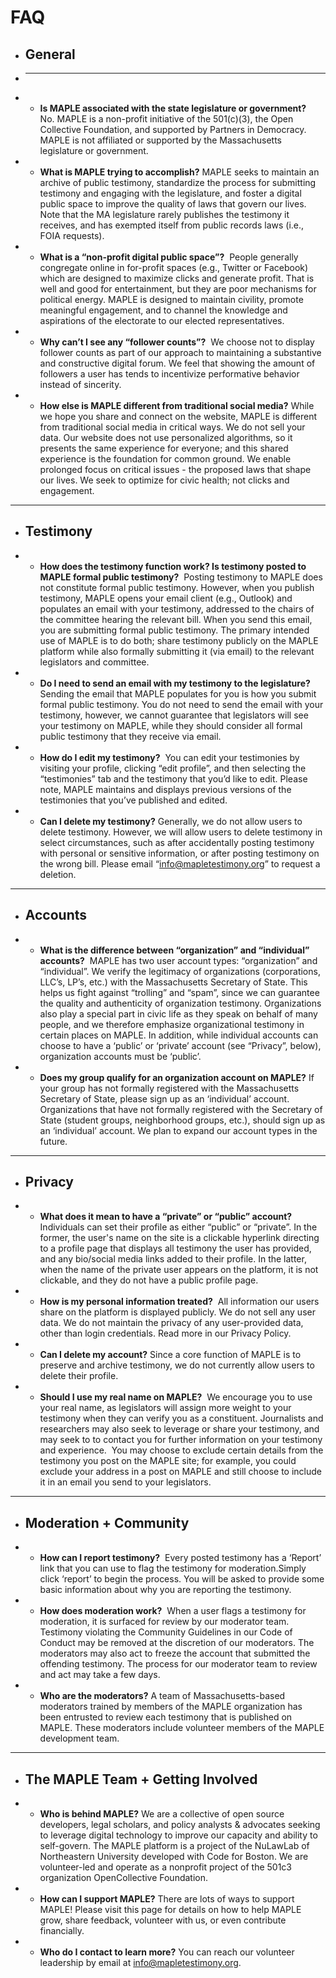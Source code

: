 # FAQ
+ ## General 
+ ---
+ - **Is MAPLE associated with the state legislature or government?** 
No. MAPLE is a non-profit initiative of the 501(c)(3), the Open Collective Foundation, and supported by Partners in Democracy. MAPLE is not affiliated or supported by the Massachusetts legislature or government. 
+ - **What is MAPLE trying to accomplish?**
MAPLE seeks to maintain an archive of public testimony, standardize the process for submitting testimony and engaging with the legislature, and foster a digital public space to improve the quality of laws that govern our lives. Note that the MA legislature rarely publishes the testimony it receives, and has exempted itself from public records laws (i.e., FOIA requests). 
+ - **What is a “non-profit digital public space”?** 
People generally congregate online in for-profit spaces (e.g., Twitter or Facebook) which are designed to maximize clicks and generate profit. That is well and good for entertainment, but they are poor mechanisms for political energy. MAPLE is designed to maintain civility, promote meaningful engagement, and to channel the knowledge and aspirations of the electorate to our elected representatives. 
+ - **Why can’t I see any “follower counts”?** 
We choose not to display follower counts as part of our approach to maintaining a substantive and constructive digital forum. We feel that showing the amount of followers a user has tends to incentivize performative behavior instead of sincerity. 
+ - **How else is MAPLE different from traditional social media?**
While we hope you share and connect on the website, MAPLE is different from traditional social media in critical ways. We do not sell your data. Our website does not use personalized algorithms, so it presents the same experience for everyone; and this shared experience is the foundation for common ground. We enable prolonged focus on critical issues - the proposed laws that shape our lives. We seek to optimize for civic health; not clicks and engagement.

---

+ ## Testimony 
+ - **How does the testimony function work? Is testimony posted to MAPLE formal public testimony?** 
Posting testimony to MAPLE does not constitute formal public testimony. However, when you publish testimony, MAPLE opens your email client (e.g., Outlook) and populates an email with your testimony, addressed to the chairs of the committee hearing the relevant bill. When you send this email, you are submitting formal public testimony. The primary intended use of MAPLE is to do both; share testimony publicly on the MAPLE platform while also formally submitting it (via email) to the relevant legislators and committee.
+ - **Do I need to send an email with my testimony to the legislature?** 
Sending the email that MAPLE populates for you is how you submit formal public testimony. You do not need to send the email with your testimony, however, we cannot guarantee that legislators will see your testimony on MAPLE, while they should consider all formal public testimony that they receive via email. 
+ - **How do I edit my testimony?** 
You can edit your testimonies by visiting your profile, clicking “edit profile”, and then selecting the “testimonies” tab and the testimony that you’d like to edit. Please note, MAPLE maintains and displays previous versions of the testimonies that you’ve published and edited. 
+ - **Can I delete my testimony?**
Generally, we do not allow users to delete testimony. However, we will allow users to delete testimony in select circumstances, such as after accidentally posting testimony with personal or sensitive information, or after posting testimony on the wrong bill. Please email “info@mapletestimony.org” to request a deletion. 

---

+ ## Accounts
+ - **What is the difference between “organization” and “individual” accounts?** 
MAPLE has two user account types: “organization” and “individual”. We verify the legitimacy of organizations (corporations, LLC’s, LP’s, etc.) with the Massachusetts Secretary of State. This helps us fight against “trolling” and “spam”, since we can guarantee the quality and authenticity of organization testimony. Organizations also play a special part in civic life as they speak on behalf of many people, and we therefore emphasize organizational testimony in certain places on MAPLE. In addition, while individual accounts can choose to have a ‘public’ or ‘private’ account (see “Privacy”, below), organization accounts must be ‘public’. 

+ - **Does my group qualify for an organization account on MAPLE?**
If your group has not formally registered with the Massachusetts Secretary of State, please sign up as an ‘individual’ account. Organizations that have not formally registered with the Secretary of State (student groups, neighborhood groups, etc.), should sign up as an ‘individual’ account. We plan to expand our account types in the future. 

---

+ ## Privacy 
+ - **What does it mean to have a “private” or “public” account?**
Individuals can set their profile as either “public” or “private”. In the former, the user's name on the site is a clickable hyperlink directing to a profile page that displays all testimony the user has provided, and any bio/social media links added to their profile. In the latter, when the name of the private user appears on the platform, it is not clickable, and they do not have a public profile page. 
+ - **How is my personal information treated?** 
All information our users share on the platform is displayed publicly. We do not sell any user data. We do not maintain the privacy of any user-provided data, other than login credentials. Read more in our Privacy Policy. 
+ - **Can I delete my account?**
Since a core function of MAPLE is to preserve and archive testimony, we do not currently allow users to delete their profile. 
+ - **Should I use my real name on MAPLE?** 
We encourage you to use your real name, as legislators will assign more weight to your testimony when they can verify you as a constituent. Journalists and researchers may also seek to leverage or share your testimony, and may seek to to contact you for further information on your testimony and experience.  You may choose to exclude certain details from the testimony you post on the MAPLE site; for example, you could exclude your address in a post on MAPLE and still choose to include it in an email you send to your legislators.

---

+ ## Moderation + Community 
+ - **How can I report testimony?** 
Every posted testimony has a ‘Report’ link that you can use to flag the testimony for moderation.Simply click ‘report’ to begin the process. You will be asked to provide some basic information about why you are reporting the testimony.
+ - **How does moderation work?** 
When a user flags a testimony for moderation, it is surfaced for review by our moderator team. Testimony violating the Community Guidelines in our Code of Conduct may be removed at the discretion of our moderators. The moderators may also act to freeze the account that submitted the offending testimony. The process for our moderator team to review and act may take a few days.
+ - **Who are the moderators?**
A team of Massachusetts-based moderators trained by members of the MAPLE organization has been entrusted to review each testimony that is published on MAPLE. These moderators include volunteer members of the MAPLE development team.

---

+ ## The MAPLE Team + Getting Involved
+ - **Who is behind MAPLE?**
We are a collective of open source developers, legal scholars, and policy analysts & advocates seeking to leverage digital technology to improve our capacity and ability to self-govern. The MAPLE platform is a project of the NuLawLab of Northeastern University developed with Code for Boston. We are volunteer-led and operate as a nonprofit project of the 501c3 organization OpenCollective Foundation.
+ - **How can I support MAPLE?**
There are lots of ways to support MAPLE! Please visit this page for details on how to help MAPLE grow, share feedback, volunteer with us, or even contribute financially.
+ - **Who do I contact to learn more?**
You can reach our volunteer leadership by email at info@mapletestimony.org.

